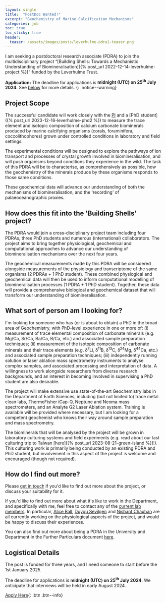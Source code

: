 ```yaml
---
layout: single
title:  "PostDoc Wanted!"
excerpt: "Geochemistry of Marine Calcification Mechanisms"
categories: job
toc: true
toc_sticky: true
header:
  teaser: /assets/images/posts/leverhulme-pdra1-teaser.png
---
```


I am seeking a postdoctoral research associate (PDRA) to join the multidisciplinary project “[Building Shells: Towards a Mechanistic Understanding of Biomineralisation]({% post_url 2022-12-14-leverhulme-project %})” funded by the Leverhulme Trust.

**Application:**
The deadline for applications is **midnight (UTC) on 25<sup>th</sup> July 2024**. See [below](#logistical-details) for more details.
{: .notice--warning}

## Project Scope

The successful candidate will work closely with the [PI](/CV) and a [PhD student]({% post_url 2023-12-16-leverhulme-phd2 %}) to measure the trace element and isotopic composition of calcium carbonate biominerals produced by marine calcifying organisms (corals, foraminifera, coccolithophores) grown under controlled conditions in laboratory and field settings.

The experimental conditions will be designed to explore the pathways of ion transport and processes of crystal growth involved in biomineralisation, and will push organisms beyond conditions they experience in the wild. The task of this PDRA will be to characterise, as comprehensively as possible, how the geochemistry of the minerals produce by these organisms responds to those same conditions.

These geochemical data will advance our understanding of both the mechanisms of biomineralisation, and the 'recording' of palaeoceanographic proxies.

## How does this fit into the 'Building Shells' project?

The PDRA would join a cross-disciplinary project team including four PDRAs, three PhD students and numerous (international) collaborators.
The project aims to bring together physiological, geochemical and computational approaches to advance our understanding of biomineralisation mechanisms over the next four years.

The geochemical measurements made by this PDRA will be considered alongside measurements of the physiology and transcriptome of the same organisms (2 PDRAs + 1 PhD student). These combined physiogical and geochemical data will then be used to inform computational modelling of biomineralisation processes (1 PDRA + 1 PhD student). Together, these data will provide a comprehensive biological and geochemical dataset that will transform our understanding of biomineralisation.

## What sort of person am I looking for?

I'm looking for someone who has (or is about to obtain) a PhD in the broad area of Geochemistry, with PhD-level experience in one or more of: (i) measurement of trace elemental composition of carbonate minerals (e.g. Mg/Ca, Sr/Ca, Ba/Ca, B/Ca, etc.) and associated sample preparation techniques; (ii) measurement of the isotopic composition of carbonate minerals and their trace elements (e.g. ẟ<sup>7</sup>Li, ẟ<sup>11</sup>B, ẟ<sup>13</sup>C, ẟ<sup>24</sup>Mg, ẟ<sup>44</sup>Ca, etc.) and associated sample preparation techniques; (iii) independently running solution or laser ablation mass spectrometry instruments to analyse complex samples, and associated processing and interpretation of data. A willingness to work alongside researchers from diverse research backgrounds, and an interest in becoming involved in supervising a PhD student are also desirable.

The project will make extensive use state-of-the-art Geochemistry labs in the Department of Earth Sciences, including (but not limited to) trace metal clean labs, ThermoFisher iCap-Q, Neptune and Neoma mass spectrometers, and an Analyte G2 Laser Ablation system. Training is available will be provided where necessary, but I am looking for a competent geochemist who knows their way around sample preparation and mass spectrometry.

The biominerals that will be analysed by the project will be grown in laboratory culturing systems and field experiments (e.g. read about our last culturing trip to Taiwan [here]({% post_url 2023-08-21-green-island %})!). This culturing work is primarily being conducted by an existing PDRA and PhD student, but involvement in this aspect of the project is welcome and encouraged (though not required).

## How do I find out more?

Please [get in touch](mailto:ob266@cam.ac.uk) if you'd like to find out more about the project, or discuss your suitability for it.

If you'd like to find out more about what it's like to work in the Department, and specifically with me, feel free to contact any of the [current lab members](/people). In particular, [Alice Ball](people/2023-Alice-Ball), [Duygu Sevilgen](/people/2024-Duygu-Sevilgen) and [Nishant Chauhan](people/2024-Nishant-Chauhan) are all currently working on the physiological aspects of the project, and would be happy to discuss their experiences.

You can also find out more about being a PDRA in the University and Department in the Further Particulars document [here](https://www.jobs.cam.ac.uk/job/45856/file/Branson+-+PDRA+FPs_FINAL.pdf).

## Logistical Details

The post is funded for three years, and I need someone to start before the 1st January 2025.

<!-- **Applications for this position are now closed.** -->

The deadline for applications is **midnight (UTC) on 25<sup>th</sup> July 2024**. We anticipate that interviews will be held in early August 2024.

[Apply Here](https://www.jobs.cam.ac.uk/job/45856/){: .btn .btn--info}
